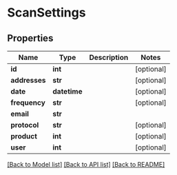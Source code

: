 # ScanSettings

## Properties
Name | Type | Description | Notes
------------ | ------------- | ------------- | -------------
**id** | **int** |  | [optional] 
**addresses** | **str** |  | [optional] 
**date** | **datetime** |  | [optional] 
**frequency** | **str** |  | [optional] 
**email** | **str** |  | 
**protocol** | **str** |  | [optional] 
**product** | **int** |  | [optional] 
**user** | **int** |  | [optional] 

[[Back to Model list]](../README.md#documentation-for-models) [[Back to API list]](../README.md#documentation-for-api-endpoints) [[Back to README]](../README.md)


